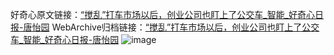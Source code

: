 好奇心原文链接：[“搅乱”打车市场以后，创业公司也盯上了公交车_智能_好奇心日报-唐怡园](https://www.qdaily.com/articles/3447.html)
WebArchive归档链接：[“搅乱”打车市场以后，创业公司也盯上了公交车_智能_好奇心日报-唐怡园](http://web.archive.org/web/20190623152240/https://www.qdaily.com/articles/3447.html)
![image](http://ww3.sinaimg.cn/large/007d5XDply1g3vaw3kypzj30u03hl7wh)